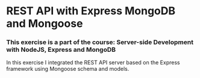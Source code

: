 # REST API with Express MongoDB and Mongoose

### This exercise is a part of the course: Server-side Development with NodeJS, Express and MongoDB

In this exercise I integrated the REST API server based on the Express framework using Mongoose schema and models.

